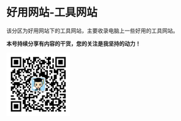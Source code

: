 # 好用网站-工具网站

该分区为好用网站下的工具网站，主要收录电脑上一些好用的工具网站。

**本号持续分享有内容的干货，您的关注是我坚持的动力！**

<img src="./../../../_assets/clip_image002.jpg" style="width:33%;" />